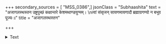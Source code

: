+++
secondary_sources = [ "MSS_0386",]
jsonClass = "Subhaashita"
text = "अजागलस्थस्तन उष्ट्रपुच्छं कक्षान्तरे केशमथाण्डयुग्मम्।  \nत्वां संसृजन् सायणमायणादौ ब्रह्माग्रगण्यो न बभूव पूज्यः॥"
title = "अजागलस्थस्तन"

+++

<details><summary>Text</summary>

अजागलस्थस्तन उष्ट्रपुच्छं कक्षान्तरे केशमथाण्डयुग्मम्।  
त्वां संसृजन् सायणमायणादौ ब्रह्माग्रगण्यो न बभूव पूज्यः॥
</details>
